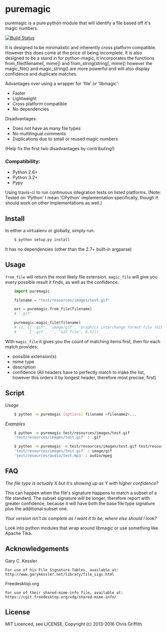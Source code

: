 puremagic
=========

puremagic is a pure python module that will identify a file based off it's
magic numbers.

[![Build Status](https://travis-ci.org/cdgriffith/puremagic.png?branch=master)](https://travis-ci.org/cdgriffith/puremagic)

It is designed to be minimalistic and inherently cross platform
compatible. However this does come at the price of being incomplete.
It is also designed to be a stand in for python-magic, it incorporates the
functions from_file(filename[, mime]) and from_string(string[, mime])
however the magic_file() and magic_string() are more powerful and will also
display confidence and duplicate matches.

Advantages over using a wrapper for 'file' or 'libmagic':

* Faster
* Lightweight
* Cross platform compatible
* No dependencies
    
Disadvantages:

* Does not have as many file types
* No multilingual comments
* Duplications due to small or reused magic numbers

(Help fix the first two disadvantages by contributing!)

### Compatibility:

* Python 2.6+
* Python 3.2+
* Pypy

Using travis-ci to run continuous integration tests on listed platforms.
(Note: Tested on 'Python' I mean 'CPython' implementation specifically, though
it should work on other implementations as well.)


## Install

In either a virtualenv or globally, simply run:

```bash
    $ python setup.py install
```

It has no dependencies (other than the 2.7+ built-in argparse)
        
## Usage

`from_file` will return the most likely file extension. `magic_file` will give
you every possible result it finds, as well as the confidence.

```python
    import puremagic

    filename = "test/resources/images/test.gif"

    ext = puremagic.from_file(filename)
    # '.gif'

    puremagic.magic_file(filename)
    # (2, [['.gif', 'image/gif', 'Graphics interchange format file (GIF87a)', 0.7],
    #      ['.gif', '', 'GIF file', 0.5]])

```

With `magic_file` it gives
you the count of matching items first, then for each match provides:

- possible extension(s)
- mime type
- description
- confidence (All headers have to perfectly match to make the list, however this orders it by longest header, therefore most precise, first)


## Script

*Usage*

```bash
    $ python -m puremagic [options] filename <filename2>...
```

*Examples*

```bash
    $ python -m puremagic test/resources/images/test.gif
    'test/resources/images/test.gif' : .gif

    $ python -m puremagic -m test/resources/images/test.gif test/resources/audio/test.mp3
    'test/resources/images/test.gif' : image/gif
    'test/resources/audio/test.mp3' : audio/mpeg

```

## FAQ

*The file type is actually X but it's showing up as Y with higher confidence?*

This can happen when the file's signature happens
to match a subset of a file standard. The subset signature will be longer,
therefore report with greater confidence, because it will have both the base
file type signature plus the additional subset one.

*Your version isn't as complete as I want it to be, where else should I look?*

Look into python modules that wrap around libmagic or use something like Apache Tika.


## Acknowledgements

Gary C. Kessler

    For use of his File Signature Tables, available at:
    http://www.garykessler.net/library/file_sigs.html

Freedesktop.org

    For use of their shared-mime-info file, available at:
    https://cgit.freedesktop.org/xdg/shared-mime-info/

## License

MIT Licenced, see LICENSE, Copyright (c) 2013-2016 Chris Griffith